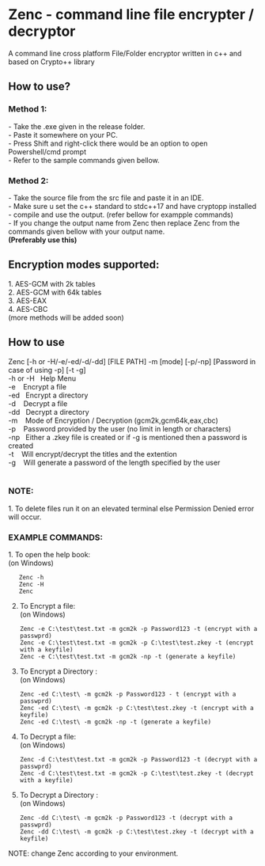 <h1>Zenc - command line file encrypter / decryptor</h1>
A command line cross platform File/Folder encryptor written in c++ and based on Crypto++ library 

<h2>How to use?</h2> 
<h3>Method 1:</h3> 
       - Take the .exe given in the release folder.<br>
       - Paste it somewhere on your PC.<br>
       - Press Shift and right-click there would be an option to open Powershell/cmd prompt<br>
       - Refer to the sample commands given bellow.<br>
       
<h3>Method 2:</h3> 
       - Take the source file from the src file and paste it in an IDE.<br>
       - Make sure u set the c++ standard to stdc++17 and have cryptopp installed<Br>
       - compile and use the output. (refer bellow for exampple commands)<br>
       - If you change the output name from Zenc then replace Zenc from the commands given bellow with your output name.<br>
       <b>(Preferably use this)</b>
<h2>Encryption modes supported:</h2>
1.  AES-GCM with 2k tables<br>
2.  AES-GCM with 64k tables<br>
3.  AES-EAX<br>
4.  AES-CBC<br>
(more methods will be added soon)<br>

<h2> How to use </h2>
Zenc [-h or -H/-e/-ed/-d/-dd] [FILE PATH] -m [mode] [-p/-np] [Password in case of using -p] [-t -g]<br>
-h or -H &nbsp; Help Menu<br>
-e &nbsp;&nbsp; Encrypt a file<br>
-ed&nbsp;&nbsp; Encrypt a directory<br>
-d &nbsp;&nbsp; Decrypt a file<br>
-dd&nbsp;&nbsp; Decrypt a directory<br>
-m &nbsp;&nbsp; Mode of Encryption / Decryption (gcm2k,gcm64k,eax,cbc)<br>
-p &nbsp;&nbsp; Password provided by the user (no limit in length or characters)<br>
-np&nbsp;&nbsp; Either a .zkey file is created or if -g is mentioned then a password is created<br>
-t &nbsp;&nbsp; Will encrypt/decrypt the titles and the extention<br>
-g &nbsp;&nbsp; Will generate a password of the length specified by the user<br> 
<br>

<h3>NOTE:</h3>
1. To delete files run it on an elevated terminal else Permission Denied error will occur. 

<h3>EXAMPLE COMMANDS:</h3>
1. To open the help book:<br>
       (on Windows)<br>

       Zenc -h
       Zenc -H
       Zenc

2. To Encrypt a file:<br>
       (on Windows)
      
       Zenc -e C:\test\test.txt -m gcm2k -p Password123 -t (encrypt with a passwprd)     
       Zenc -e C:\test\test.txt -m gcm2k -p C:\test\test.zkey -t (encrypt with a keyfile)   
       Zenc -e C:\test\test.txt -m gcm2k -np -t (generate a keyfile)

3. To Encrypt a Directory :<br>
    (on Windows)<br>

       Zenc -ed C:\test\ -m gcm2k -p Password123 - t (encrypt with a passwprd)
       Zenc -ed C:\test\ -m gcm2k -p C:\test\test.zkey -t (encrypt with a keyfile)
       Zenc -ed C:\test\ -m gcm2k -np -t (generate a keyfile)

4. To Decrypt a file:<br>
    (on Windows)<br>

       Zenc -d C:\test\test.txt -m gcm2k -p Password123 -t (decrypt with a passwprd)
       Zenc -d C:\test\test.txt -m gcm2k -p C:\test\test.zkey -t (decrypt with a keyfile)

5. To Decrypt a Directory :<br>
    (on Windows)<br>
    
       Zenc -dd C:\test\ -m gcm2k -p Password123 -t (decrypt with a passwprd)
       Zenc -dd C:\test\ -m gcm2k -p C:\test\test.zkey -t (decrypt with a keyfile)
       
NOTE: change Zenc according to your environment.       

